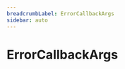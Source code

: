 ```yaml
---
breadcrumbLabel: ErrorCallbackArgs
sidebar: auto
---
```


# ErrorCallbackArgs

<ProxySummary/>

<ApiDocs/>
